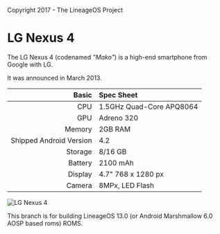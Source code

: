 Copyright 2017 - The LineageOS Project

LG Nexus 4
==============

The LG Nexus 4 (codenamed _"Mako"_) is a high-end smartphone from Google with LG.

It was announced in March 2013.

Basic   | Spec Sheet
-------:|:-------------------------
CPU     | 1.5GHz Quad-Core APQ8064
GPU     | Adreno 320
Memory  | 2GB RAM
Shipped Android Version | 4.2
Storage | 8/16 GB
Battery | 2100 mAh
Display | 4.7" 768 x 1280 px
Camera  | 8MPx, LED Flash

![LG Nexus 4](http://cdn2.gsmarena.com/vv/pics/lg/lg-nexus-4-new1.jpg "Nexus 4 in black")

This branch is for building LineageOS 13.0 (or Android Marshmallow 6.0 AOSP based roms) ROMS.
